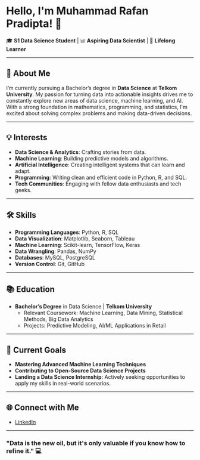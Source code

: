 # Hello, I'm Muhammad Rafan Pradipta! 👋

🎓 **S1 Data Science Student** | 📊 **Aspiring Data Scientist** | 🌟 **Lifelong Learner**

---

## 🚀 About Me

I’m currently pursuing a Bachelor’s degree in **Data Science** at **Telkom University**. My passion for turning data into actionable insights drives me to constantly explore new areas of data science, machine learning, and AI. With a strong foundation in mathematics, programming, and statistics, I'm excited about solving complex problems and making data-driven decisions.

---

## 💡 Interests

- **Data Science & Analytics**: Crafting stories from data.
- **Machine Learning**: Building predictive models and algorithms.
- **Artificial Intelligence**: Creating intelligent systems that can learn and adapt.
- **Programming**: Writing clean and efficient code in Python, R, and SQL.
- **Tech Communities**: Engaging with fellow data enthusiasts and tech geeks.

---

## 🛠 Skills

- **Programming Languages**: Python, R, SQL
- **Data Visualization**: Matplotlib, Seaborn, Tableau
- **Machine Learning**: Scikit-learn, TensorFlow, Keras
- **Data Wrangling**: Pandas, NumPy
- **Databases**: MySQL, PostgreSQL
- **Version Control**: Git, GitHub

---

## 📚 Education

- **Bachelor’s Degree** in Data Science | **Telkom University**
  - Relevant Coursework: Machine Learning, Data Mining, Statistical Methods, Big Data Analytics
  - Projects: Predictive Modeling, AI/ML Applications in Retail

---

## 🎯 Current Goals

- **Mastering Advanced Machine Learning Techniques**
- **Contributing to Open-Source Data Science Projects**
- **Landing a Data Science Internship**: Actively seeking opportunities to apply my skills in real-world scenarios.

---

## 🌐 Connect with Me

- [LinkedIn](https://www.linkedin.com/in/muhammad-rafan-pradipta/)

---

### "Data is the new oil, but it's only valuable if you know how to refine it." 💻
